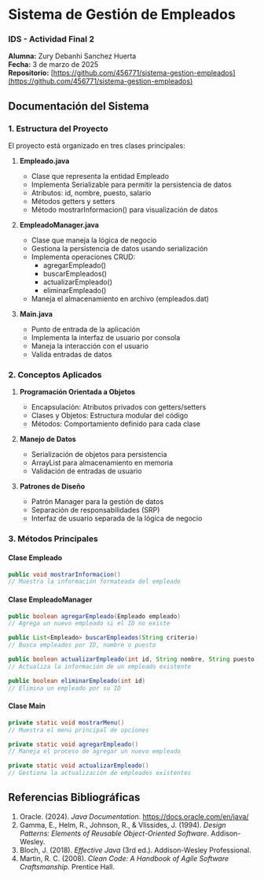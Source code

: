 # Sistema de Gestión de Empleados
### IDS - Actividad Final 2

**Alumna:** Zury Debanhi Sanchez Huerta  
**Fecha:** 3 de marzo de 2025  
**Repositorio:** [https://github.com/456771/sistema-gestion-empleados](https://github.com/456771/sistema-gestion-empleados)

## Documentación del Sistema

### 1. Estructura del Proyecto

El proyecto está organizado en tres clases principales:

1. **Empleado.java**
   - Clase que representa la entidad Empleado
   - Implementa Serializable para permitir la persistencia de datos
   - Atributos: id, nombre, puesto, salario
   - Métodos getters y setters
   - Método mostrarInformacion() para visualización de datos

2. **EmpleadoManager.java**
   - Clase que maneja la lógica de negocio
   - Gestiona la persistencia de datos usando serialización
   - Implementa operaciones CRUD:
     * agregarEmpleado()
     * buscarEmpleados()
     * actualizarEmpleado()
     * eliminarEmpleado()
   - Maneja el almacenamiento en archivo (empleados.dat)

3. **Main.java**
   - Punto de entrada de la aplicación
   - Implementa la interfaz de usuario por consola
   - Maneja la interacción con el usuario
   - Valida entradas de datos

### 2. Conceptos Aplicados

1. **Programación Orientada a Objetos**
   - Encapsulación: Atributos privados con getters/setters
   - Clases y Objetos: Estructura modular del código
   - Métodos: Comportamiento definido para cada clase

2. **Manejo de Datos**
   - Serialización de objetos para persistencia
   - ArrayList para almacenamiento en memoria
   - Validación de entradas de usuario

3. **Patrones de Diseño**
   - Patrón Manager para la gestión de datos
   - Separación de responsabilidades (SRP)
   - Interfaz de usuario separada de la lógica de negocio

### 3. Métodos Principales

#### Clase Empleado
```java
public void mostrarInformacion()
// Muestra la información formateada del empleado
```

#### Clase EmpleadoManager
```java
public boolean agregarEmpleado(Empleado empleado)
// Agrega un nuevo empleado si el ID no existe

public List<Empleado> buscarEmpleados(String criterio)
// Busca empleados por ID, nombre o puesto

public boolean actualizarEmpleado(int id, String nombre, String puesto, double salario)
// Actualiza la información de un empleado existente

public boolean eliminarEmpleado(int id)
// Elimina un empleado por su ID
```

#### Clase Main
```java
private static void mostrarMenu()
// Muestra el menú principal de opciones

private static void agregarEmpleado()
// Maneja el proceso de agregar un nuevo empleado

private static void actualizarEmpleado()
// Gestiona la actualización de empleados existentes
```

## Referencias Bibliográficas

1. Oracle. (2024). *Java Documentation*. https://docs.oracle.com/en/java/
2. Gamma, E., Helm, R., Johnson, R., & Vlissides, J. (1994). *Design Patterns: Elements of Reusable Object-Oriented Software*. Addison-Wesley.
3. Bloch, J. (2018). *Effective Java* (3rd ed.). Addison-Wesley Professional.
4. Martin, R. C. (2008). *Clean Code: A Handbook of Agile Software Craftsmanship*. Prentice Hall.

